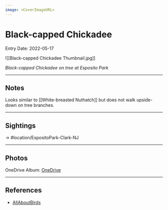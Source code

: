 ```yaml
---
image: <CoverImageURL>
---
```


# Black-capped Chickadee
Entry Date: 2022-05-17

![[Black-capped Chickadee Thumbnail.jpg]]

*Black-capped Chickadee on tree at Esposito Park*

---------------------------------------------------------------
## Notes
Looks similar to [[White-breasted Nuthatch]] but does not walk upside-down on tree branches.

---------------------------------------------------------------
## Sightings

-> #location/EspositoPark-Clark-NJ 


---------------------------------------------------------------
## Photos
OneDrive Album: [OneDrive](https://1drv.ms/u/s!AvaIuMdCo_w-2SlqH1iIposFXdhl?e=a1hhlg)

---------------------------------------------------------------
## References
- [AllAboutBirds](https://www.allaboutbirds.org/guide/Black-capped_Chickadee/overview)